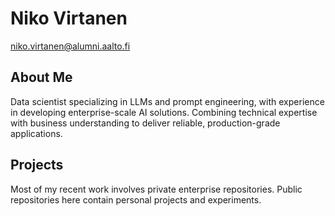 # Niko Virtanen
niko.virtanen@alumni.aalto.fi

## About Me
Data scientist specializing in LLMs and prompt engineering, with experience in developing enterprise-scale AI solutions. Combining technical expertise with business understanding to deliver reliable, production-grade applications.

## Projects
Most of my recent work involves private enterprise repositories. Public repositories here contain personal projects and experiments.
